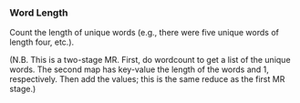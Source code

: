 ### Word Length

Count the length of unique words (e.g., there were five unique words of length four, etc.).  

(N.B. This is a two-stage MR.  First, do wordcount to get a list of the unique words.  The second map has key-value the length of the words and 1, respectively.  Then add the values; this is the same reduce as the first MR stage.)
